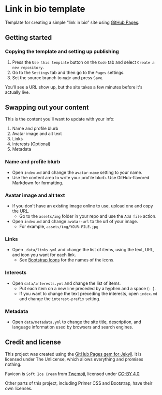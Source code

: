 # Link in bio template
Template for creating a simple “link in bio” site using [GitHub Pages](https://pages.github.com/).

## Getting started

### Copying the template and setting up publishing
1. Press the `Use this template` button on the `Code` tab and select `Create a new repository`.
1. Go to the `Settings` tab and then go to the `Pages` settings.
1. Set the source branch to `main` and press `Save`.

You'll see a URL show up, but the site takes a few minutes before it's actually live.

## Swapping out your content

This is the content you'll want to update with your info:

1. Name and profile blurb
1. Avatar image and alt text
1. Links
1. Interests (Optional)
1. Metadata

### Name and profile blurb

- Open `index.md` and change the `avatar-name` setting to your name.
- Use the content area to write your profile blurb. Use GitHub-flavored Markdown for formatting.

### Avatar image and alt text

- If you don't have an existing image online to use, upload one and copy the URL.
  - Go to the `assets/img` folder in your repo and use the `Add file` action.
- Open `index.md` and change `avatar-url` to the url of your image.
  - For example, `assets/img/YOUR-FILE.jpg`
  
### Links

- Open `_data/links.yml` and change the list of items, using the text, URL, and icon you want for each link.
  - See [Bootstrap Icons](https://icons.getbootstrap.com/) for the names of the icons.
  
### Interests

- Open `data/interests.yml` and change the list of items.
  - Put each item on a new line preceded by a hyphen and a space (`- `).
  - If you want to change the text preceding the interests, open `index.md` and change the `interest-prefix` setting.

### Metadata

- Open `data/metadata.yml` to change the site title, description, and language information used by browsers and search engines.

## Credit and license
This project was created using the [GitHub Pages gem for Jekyll](https://github.com/github/pages-gem). It is licensed under The Unlicense, which allows everything and promises nothing.

Favicon is `Soft Ice Cream` from [Twemoji](https://twemoji.twitter.com/), licensed under [CC-BY 4.0](https://creativecommons.org/licenses/by/4.0/).

Other parts of this project, including Primer CSS and Bootstrap, have their own licenses.
